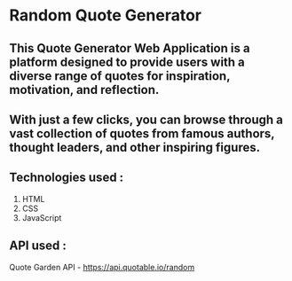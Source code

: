 # Random Quote Generator

## This Quote Generator Web Application is a platform designed to provide users with a diverse range of quotes for inspiration, motivation, and reflection. 

## With just a few clicks, you can browse through a vast collection of quotes from famous authors, thought leaders, and other inspiring figures.

## Technologies used :
   1. HTML
   2. CSS
   3. JavaScript

## API used :
   Quote Garden API - https://api.quotable.io/random
